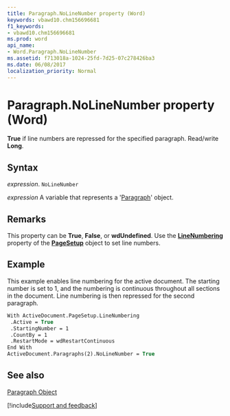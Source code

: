```yaml
---
title: Paragraph.NoLineNumber property (Word)
keywords: vbawd10.chm156696681
f1_keywords:
- vbawd10.chm156696681
ms.prod: word
api_name:
- Word.Paragraph.NoLineNumber
ms.assetid: f713018a-1024-25fd-7d25-07c278426ba3
ms.date: 06/08/2017
localization_priority: Normal
---
```



# Paragraph.NoLineNumber property (Word)

 **True** if line numbers are repressed for the specified paragraph. Read/write **Long**.


## Syntax

_expression_. `NoLineNumber`

_expression_ A variable that represents a '[Paragraph](Word.Paragraph.md)' object.


## Remarks

This property can be  **True**, **False**, or **wdUndefined**. Use the **[LineNumbering](Word.PageSetup.LineNumbering.md)** property of the **[PageSetup](Word.PageSetup.md)** object to set line numbers.


## Example

This example enables line numbering for the active document. The starting number is set to 1, and the numbering is continuous throughout all sections in the document. Line numbering is then repressed for the second paragraph.


```vb
With ActiveDocument.PageSetup.LineNumbering 
 .Active = True 
 .StartingNumber = 1 
 .CountBy = 1 
 .RestartMode = wdRestartContinuous 
End With 
ActiveDocument.Paragraphs(2).NoLineNumber = True
```


## See also


[Paragraph Object](Word.Paragraph.md)

[!include[Support and feedback](~/includes/feedback-boilerplate.md)]